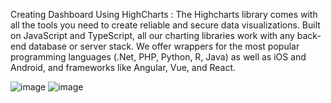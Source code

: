 
Creating Dashboard  Using  HighCharts : 
    The Highcharts library comes with all the tools you need to create reliable and secure data visualizations. 
    Built on JavaScript and TypeScript, all our charting libraries work with any back-end database or server stack. We offer wrappers for 
    the most popular programming languages (.Net, PHP, Python, R, Java) as well as iOS and Android, and frameworks like Angular, Vue, and React.

![image](https://github.com/user-attachments/assets/9c50287e-e58b-4173-82bf-54707b615d16)
![image](https://github.com/user-attachments/assets/91c71ceb-8dda-44c1-b863-c8475fdd6638)

